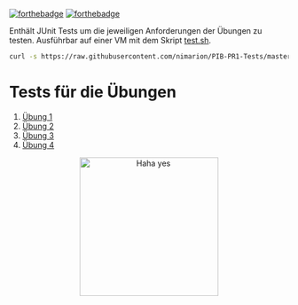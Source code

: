 [![forthebadge](https://forthebadge.com/images/badges/made-with-java.svg)](https://forthebadge.com)
[![forthebadge](https://forthebadge.com/images/badges/makes-people-smile.svg)](https://forthebadge.com)

Enthält JUnit Tests um die jeweiligen Anforderungen der Übungen zu testen. Ausführbar auf einer VM mit dem Skript [test.sh](test.sh).

```bash
curl -s https://raw.githubusercontent.com/nimarion/PIB-PR1-Tests/master/test.sh | bash -s ueb0x
```


# Tests für die Übungen
1. [Übung 1](https://github.com/nimarion/PIB-PR1-Tests/tree/ueb01)
1. [Übung 2](https://github.com/nimarion/PIB-PR1-Tests/tree/ueb02)
1. [Übung 3](https://github.com/nimarion/PIB-PR1-Tests/tree/ueb03)
1. [Übung 4](https://github.com/nimarion/PIB-PR1-Tests/tree/ueb04)

<p align="center">
  <img alt="Haha yes " width="250px" src="https://i.imgur.com/5bXJeZt.png">
  <br>
</p>

